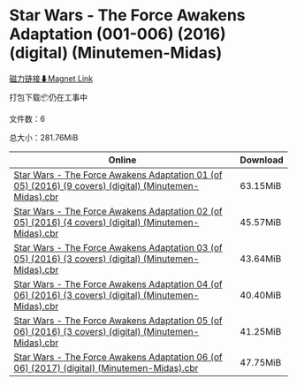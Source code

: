 # Star Wars - The Force Awakens Adaptation (001-006) (2016) (digital) (Minutemen-Midas)

[磁力链接⬇Magnet Link](magnet:?xt=urn:btih:7664915b351bd1a4a7549a62e1530e0f1601750f&dn=Star%20Wars%20-%20The%20Force%20Awakens%20Adaptation%20%28001-006%29%20%282016%29%20%28digital%29%20%28Minutemen-Midas%29)

打包下载📦仍在工事中

文件数：6

总大小：281.76MiB

Online | Download
--- | ---
[Star Wars - The Force Awakens Adaptation 01 (of 05) (2016) (9 covers) (digital) (Minutemen-Midas).cbr](https://github.com/alicewish/markdown/blob/master/comic/Star-Wars-Force-Awakens-Adaptation-01-of-05-2016-9-covers-digital-Minutemen-Midas-cbr.md) | 63.15MiB
[Star Wars - The Force Awakens Adaptation 02 (of 05) (2016) (4 covers) (digital) (Minutemen-Midas).cbr](https://github.com/alicewish/markdown/blob/master/comic/Star-Wars-Force-Awakens-Adaptation-02-of-05-2016-4-covers-digital-Minutemen-Midas-cbr.md) | 45.57MiB
[Star Wars - The Force Awakens Adaptation 03 (of 05) (2016) (3 covers) (digital) (Minutemen-Midas).cbr](https://github.com/alicewish/markdown/blob/master/comic/Star-Wars-Force-Awakens-Adaptation-03-of-05-2016-3-covers-digital-Minutemen-Midas-cbr.md) | 43.64MiB
[Star Wars - The Force Awakens Adaptation 04 (of 06) (2016) (3 covers) (digital) (Minutemen-Midas).cbr](https://github.com/alicewish/markdown/blob/master/comic/Star-Wars-Force-Awakens-Adaptation-04-of-06-2016-3-covers-digital-Minutemen-Midas-cbr.md) | 40.40MiB
[Star Wars - The Force Awakens Adaptation 05 (of 06) (2016) (3 covers) (digital) (Minutemen-Midas).cbr](https://github.com/alicewish/markdown/blob/master/comic/Star-Wars-Force-Awakens-Adaptation-05-of-06-2016-3-covers-digital-Minutemen-Midas-cbr.md) | 41.25MiB
[Star Wars - The Force Awakens Adaptation 06 (of 06) (2017) (digital) (Minutemen-Midas).cbr](https://github.com/alicewish/markdown/blob/master/comic/Star-Wars-Force-Awakens-Adaptation-06-of-06-2017-digital-Minutemen-Midas-cbr.md) | 47.75MiB